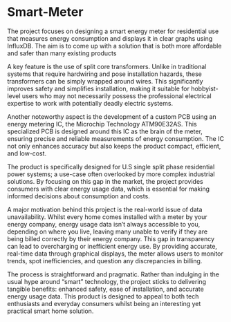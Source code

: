 # Smart-Meter
The project focuses on designing a smart energy meter for residential use that measures energy consumption and displays it in clear graphs using InfluxDB. The aim is to come up with a solution that is both more affordable and safer than many existing products

A key feature is the use of split core transformers. Unlike in traditional systems that require hardwiring and pose installation hazards, these transformers can be simply wrapped around wires. This significantly improves safety and simplifies installation, making it suitable for hobbyist-level users who may not necessarily possess the professional electrical expertise to work with potentially deadly electric systems.

Another noteworthy aspect is the development of a custom PCB using an energy metering IC, the Microchip Technology ATM90E32AS. This specialized PCB is designed around this IC as the brain of the meter, ensuring precise and reliable measurements of energy consumption. The IC not only enhances accuracy but also keeps the product compact, efficient, and low-cost.

The product is specifically designed for U.S single split phase residential power systems; a use-case often overlooked by more complex industrial solutions. By focusing on this gap in the market, the project provides consumers with clear energy usage data, which is essential for making informed decisions about consumption and costs.

A major motivation behind this project is the real-world issue of data unavailability. Whilst every home comes installed with a meter by your energy company, energy usage data isn’t always accessible to you, depending on where you live, leaving many unable to verify if they are being billed correctly by their energy company. This gap in transparency can lead to overcharging or inefficient energy use. By providing accurate, real-time data through graphical displays, the meter allows users to monitor trends, spot inefficiencies, and question any discrepancies in billing.

The process is straightforward and pragmatic. Rather than indulging in the usual hype around “smart” technology, the project sticks to delivering tangible benefits: enhanced safety, ease of installation, and accurate energy usage data. This product is designed to appeal to both tech enthusiasts and everyday consumers whilst being an interesting yet practical smart home solution.
